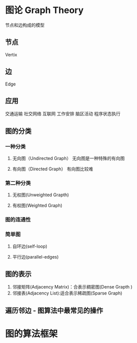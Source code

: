 # 图论 Graph Theory
节点和边构成的模型
## 节点
Vertix

## 边
Edge

## 应用
交通运输
社交网络
互联网
工作安排
脑区活动
程序状态执行

## 图的分类
### 一种分类
1. 无向图（Undirected Graph）
无向图是一种特殊的有向图

2. 有向图（Directed Graph）
有向图比较难


### 第二种分类
1. 无权图(Unweighted Grapth)

2. 有权图(Weighted Graph)

### 图的连通性


### 简单图
1. 自环边(self-loop)

2. 平行边(parallel-edges)

## 图的表示
1. 邻接矩阵(Adjacency Matrix)：合表示稠密图(Dense Grapth )
2. 邻接表(Adjacency List):适合表示稀疏图(Sparse Graph)

## 遍历邻边 - 图算法中最常见的操作


# 图的算法框架